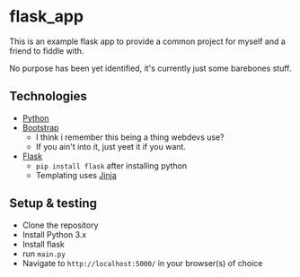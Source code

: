 # flask_app
 
 This is an example flask app to provide a common project for myself and a friend to fiddle with.

 No purpose has been yet identified, it's currently just some barebones stuff.

## Technologies

* [Python](https://www.python.org/)
* [Bootstrap](https://getbootstrap.com/docs/5.1/getting-started/introduction/)
	* I think i remember this being a thing webdevs use?
	* If you ain't into it, just yeet it if you want.
* [Flask](https://flask.palletsprojects.com/en/2.0.x/)
	* `pip install flask` after installing python
	* Templating uses [Jinja](https://jinja.palletsprojects.com/en/3.0.x/templates/#synopsis)

## Setup & testing

* Clone the repository
* Install Python 3.x
* Install flask
* run `main.py`
* Navigate to `http://localhost:5000/` in your browser(s) of choice
